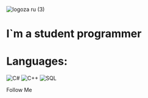 ![logoza ru (3)](https://user-images.githubusercontent.com/107112651/208922419-3a8955f0-e340-4547-a758-c34ca6866700.png)


# I`m a student programmer

# Languages:

![C#](https://img.shields.io/badge/-C#-090909?style=for-the-badge&logo=C23%&logoColor=6296CC)
![C++](https://img.shields.io/badge/-C++-090909?style=for-the-badge&logo=C%2b%2b&logoColor=6296CC)
![SQL](https://img.shields.io/badge/-SQL-090909?style=for-the-badge&logo=SQL&logoColor=2e93d3)


Follow Me
